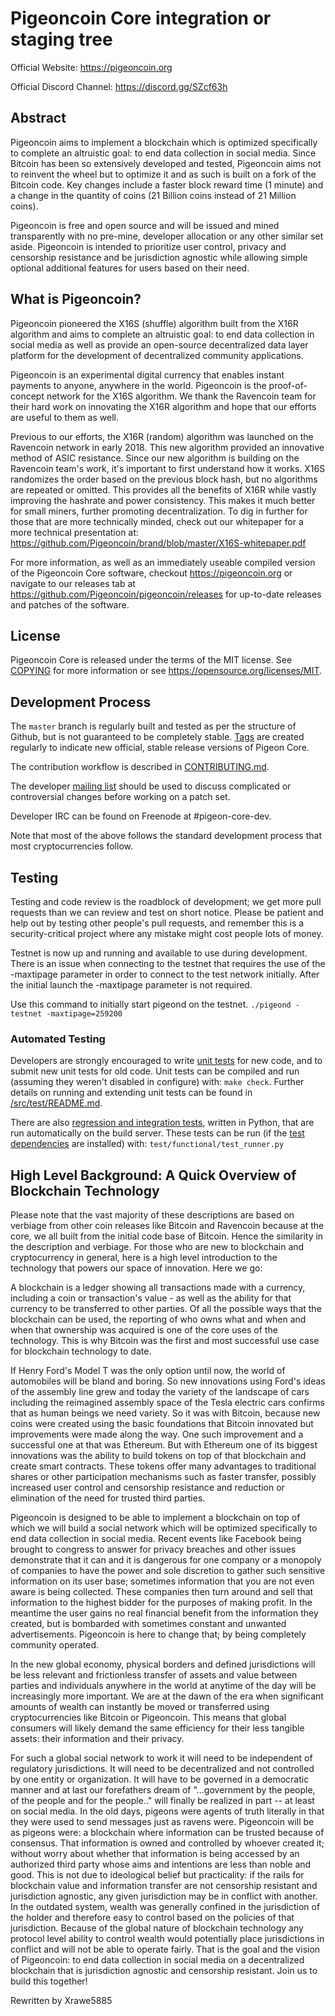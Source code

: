 Pigeoncoin Core integration or staging tree
=======================================

Official Website: https://pigeoncoin.org

Official Discord Channel: https://discord.gg/SZcf63h

Abstract
--------

Pigeoncoin aims to implement a blockchain which is optimized specifically to complete an altruistic goal: to end data collection in social media. Since Bitcoin has been so extensively developed and tested, Pigeoncoin aims not to reinvent the wheel but to optimize it and as such is built on a fork of the Bitcoin code. Key changes include a faster block reward time (1 minute) and a change in the quantity of coins (21 Billion coins instead of 21 Million coins).

Pigeoncoin is free and open source and will be issued and mined transparently with no pre-mine, developer allocation or any other similar set aside. Pigeoncoin is intended to prioritize user control, privacy and censorship resistance and be jurisdiction agnostic while allowing simple optional additional features for users based on their need.


What is Pigeoncoin?
----------------
Pigeoncoin pioneered the X16S (shuffle) algorithm built from the X16R algorithm and aims to complete an altruistic goal: to end data collection in social media as well as provide an open-source decentralized data layer platform for the development of decentralized community applications.

Pigeoncoin is an experimental digital currency that enables instant payments to
anyone, anywhere in the world. Pigeoncoin is the proof-of-concept network for the X16S algorithm.
We thank the Ravencoin team for their hard work on innovating the X16R algorithm and hope that our efforts are useful to them as well.

Previous to our efforts, the X16R (random) algorithm was launched on the Ravencoin network in early 2018. This new algorithm provided an innovative method of ASIC resistance. Since our new algorithm is building on the Ravencoin team's work, it's important to first understand how it works. X16S randomizes the order based on the previous block hash, but no algorithms are repeated or omitted. This provides all the benefits of X16R while vastly improving the hashrate and power consistency. This makes it much better for small miners, further promoting decentralization.  To dig in further for those that are more technically minded, check out our whitepaper for a more technical presentation at: https://github.com/Pigeoncoin/brand/blob/master/X16S-whitepaper.pdf


For more information, as well as an immediately useable compiled version of
the Pigeoncoin Core software, checkout https://pigeoncoin.org or navigate to our releases tab at https://github.com/Pigeoncoin/pigeoncoin/releases for up-to-date releases and patches of the software.

License
-------

Pigeoncoin Core is released under the terms of the MIT license. See [COPYING](COPYING) for more
information or see https://opensource.org/licenses/MIT.

Development Process
-------------------

The `master` branch is regularly built and tested as per the structure of Github, but is not guaranteed to be
completely stable. [Tags](https://github.com/PigeonProject/Pigeoncoin/tags) are created
regularly to indicate new official, stable release versions of Pigeon Core.

The contribution workflow is described in [CONTRIBUTING.md](CONTRIBUTING.md).

The developer [mailing list](https://lists.linuxfoundation.org/mailman/listinfo/pigeon-dev)
should be used to discuss complicated or controversial changes before working
on a patch set.

Developer IRC can be found on Freenode at #pigeon-core-dev.

Note that most of the above follows the standard development process that most cryptocurrencies follow.

Testing
-------

Testing and code review is the roadblock of development; we get more pull
requests than we can review and test on short notice. Please be patient and help out by testing
other people's pull requests, and remember this is a security-critical project where any mistake might cost people
lots of money.

Testnet is now up and running and available to use during development. There is an issue when connecting to the testnet that requires the use of the -maxtipage parameter in order to connect to the test network initially. After the initial launch the -maxtipage parameter is not required.

Use this command to initially start pigeond on the testnet. <code>./pigeond -testnet -maxtipage=259200</code>

### Automated Testing

Developers are strongly encouraged to write [unit tests](src/test/README.md) for new code, and to
submit new unit tests for old code. Unit tests can be compiled and run
(assuming they weren't disabled in configure) with: `make check`. Further details on running
and extending unit tests can be found in [/src/test/README.md](/src/test/README.md).

There are also [regression and integration tests](/test), written
in Python, that are run automatically on the build server.
These tests can be run (if the [test dependencies](/test) are installed) with: `test/functional/test_runner.py`


High Level Background: A Quick Overview of Blockchain Technology
----------------------------------------------------------------

Please note that the vast majority of these descriptions are based on verbiage from other coin releases like Bitcoin and Ravencoin because at the core, we all built from the initial code base of Bitcoin.  Hence the similarity in the description and verbiage.  For those who are new to blockchain and cryptocurrency in general, here is a high level introduction to the technology that powers our space of innovation.  Here we go:

A blockchain is a ledger showing all transactions made with a currency, including a coin or transaction's value - as well as the ability for that currency to be transferred to other parties. Of all the possible ways that the blockchain can be used, the reporting of who owns what and when and when that ownership was acquired is one of the core uses of the technology.  This is why Bitcoin was the first and most successful use case for blockchain technology to date.

If Henry Ford's Model T was the only option until now, the world of automobiles will be bland and boring.  So new innovations using Ford's ideas of the assembly line grew and today the variety of the landscape of cars including the reimagined assembly space of the Tesla electric cars confirms that as human beings we need variety.  So it was with Bitcoin, because new coins were created using the basic foundations that Bitcoin innovated but improvements were made along the way.  One such improvement and a successful one at that was Ethereum.  But with Ethereum one of its biggest innovations was the ability to build tokens on top of that blockchain and create smart contracts.  These tokens offer many advantages to traditional shares or other participation mechanisms such as faster transfer, possibly increased user control and censorship resistance and reduction or elimination of the need for trusted third parties.

Pigeoncoin is designed to be able to implement a blockchain on top of which we will build a social network which will be optimized specifically to end data collection in social media.  Recent events like Facebook being brought to congress to answer for privacy breaches and other issues demonstrate that it can and it is dangerous for one company or a monopoly of companies to have the power and sole discretion to gather such sensitive information on its user base; sometimes information that you are not even aware is being collected.  These companies then turn around and sell that information to the highest bidder for the purposes of making profit. In the meantime the user gains no real financial benefit from the information they created, but is bombarded with sometimes constant and unwanted advertisements.  Pigeoncoin is here to change that; by being completely community operated.

In the new global economy, physical borders and defined jurisdictions will be less relevant and frictionless transfer of assets and value between parties and individuals anywhere in the world at anytime of the day will be increasingly more important. We are at the dawn of the era when significant amounts of wealth can instantly be moved or transferred using cryptocurrencies like Bitcoin or Pigeoncoin.  This means that global consumers will likely demand the same efficiency for their less tangible assets: their information and their privacy.

For such a global social network to work it will need to be independent of regulatory jurisdictions.  It will need to be decentralized and not controlled by one entity or organization.  It will have to be governed in a democratic manner and at last our forefathers dream of "...government by the people, of the people and for the people.." will finally be realized in part -- at least on social media.  In the old days, pigeons were agents of truth literally in that they were used to send messages just as ravens were.  Pigeoncoin will be as pigeons were: a blockchain where information can be trusted because of consensus. That information is owned and controlled by whoever created it; without worry about whether that information is being accessed by an authorized third party whose aims and intentions are less than noble and good. This is not due to ideological belief but practicality: if the rails for blockchain value and information transfer are not censorship resistant and jurisdiction agnostic, any given jurisdiction may be in conflict with another.  In the outdated system, wealth was generally confined in the jurisdiction of the holder and therefore easy to control based on the policies of that jurisdiction. Because of the global nature of blockchain technology any protocol level ability to control wealth would potentially place jurisdictions in conflict and will not be able to operate fairly.  That is the goal and the vision of Pigeoncoin: to end data collection in social media on a decentralized blockchain that is jurisdiction agnostic and censorship resistant.  Join us to build this together!

Rewritten by Xrawe5885
